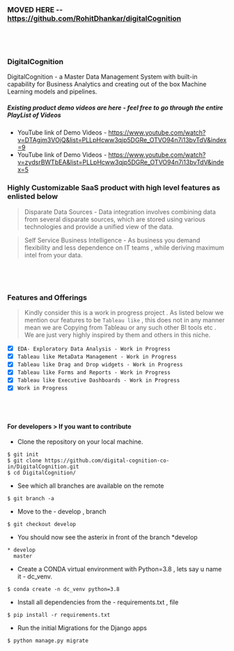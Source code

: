 ### MOVED HERE -- https://github.com/RohitDhankar/digitalCognition






#

</br>

### DigitalCognition
DigitalCognition - a Master Data Management System with built-in capability for Business Analytics and creating out of the box Machine Learning models and pipelines. 

##### Existing product demo videos are here - feel free to go through the entire PlayList of Videos

- YouTube link of Demo Videos - https://www.youtube.com/watch?v=DTAgjm3VOjQ&list=PLLpHcww3qjp5DGRe_OTVO94n7i13bvTdV&index=9
- YouTube link of Demo Videos - https://www.youtube.com/watch?v=zydsrBWTbEA&list=PLLpHcww3qjp5DGRe_OTVO94n7i13bvTdV&index=5

### Highly Customizable SaaS product with high level features as enlisted below 

> Disparate Data Sources - Data integration involves combining data from several disparate sources, which are stored using various technologies and provide a unified view of the data.   


> Self Service Business Intelligence - As business you demand flexibility and less dependence on IT teams , while deriving maximum intel from your data.   


#

<br/>


### Features and Offerings

> Kindly consider this is a work in progress project . As listed below we mention our features to be ```Tableau like``` , this does not in any manner mean we are Copying from Tableau or any such other BI tools etc . We are just very highly inspired by them and others in this niche. 

- [X] `EDA- Exploratory Data Analysis - Work in Progress` 
- [X] `Tableau like MetaData Management - Work in Progress` 
- [X] `Tableau like Drag and Drop widgets - Work in Progress` 
- [X] `Tableau like Forms and Reports - Work in Progress` 
- [X] `Tableau like Executive Dashboards - Work in Progress`
- [X] `Work in Progress` 

<br/>


#



#### For developers > If you want to contribute

- Clone the repository on your local machine. 
```
$ git init
$ git clone https://github.com/digital-cognition-co-in/DigitalCognition.git
$ cd DigitalCognition/
```
- See which all branches are available on the remote
```
$ git branch -a
```
- Move to the - develop , branch
```
$ git checkout develop
```
- You should now see the asterix in front of the branch *develop 

```
* develop
  master
```

- Create a CONDA virtual environment with Python=3.8 , lets say u name it - dc_venv. 

```
$ conda create -n dc_venv python=3.8
```

- Install all dependencies from  the - requirements.txt , file 

```
$ pip install -r requirements.txt
```

- Run the initial Migrations for the Django apps 

```
$ python manage.py migrate
```
